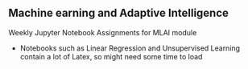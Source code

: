 ## Machine earning and Adaptive Intelligence
Weekly Jupyter Notebook Assignments for MLAI module

* Notebooks such as Linear Regression and Unsupervised Learning contain a lot of Latex, so might need some time to load

